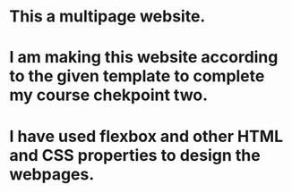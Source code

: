 # This a multipage website.
# I am making this website according to the given template to complete my course chekpoint two.
# I have used flexbox and other HTML and CSS properties to design the webpages.  
